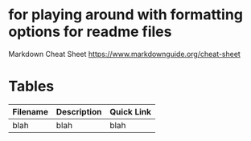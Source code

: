 # for playing around with formatting options for readme files

Markdown Cheat Sheet
https://www.markdownguide.org/cheat-sheet

# Tables

| Filename | Description | Quick Link |
| --- | ---| ---|
| blah | blah | blah